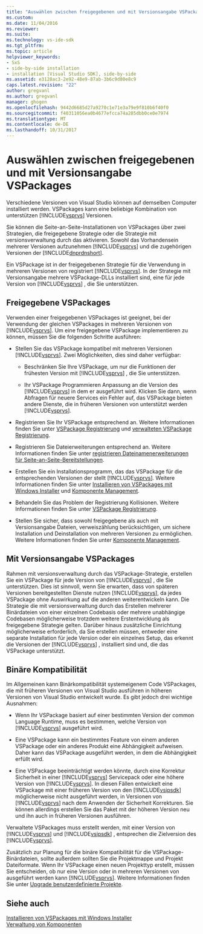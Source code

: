 ```yaml
---
title: "Auswählen zwischen freigegebenen und mit Versionsangabe VSPackages | Microsoft Docs"
ms.custom: 
ms.date: 11/04/2016
ms.reviewer: 
ms.suite: 
ms.technology: vs-ide-sdk
ms.tgt_pltfrm: 
ms.topic: article
helpviewer_keywords:
- SxS
- side-by-side installation
- installation [Visual Studio SDK], side-by-side
ms.assetid: e3128ac3-2e92-48e9-87ab-3b6c9d80e8c9
caps.latest.revision: "22"
author: gregvanl
ms.author: gregvanl
manager: ghogen
ms.openlocfilehash: 9442d6685d27a9270c1e71e3a79e9f810b6f40f0
ms.sourcegitcommit: f40311056ea0b4677efcca74a285dbb0ce0e7974
ms.translationtype: MT
ms.contentlocale: de-DE
ms.lasthandoff: 10/31/2017
---
```

# <a name="choosing-between-shared-and-versioned-vspackages"></a>Auswählen zwischen freigegebenen und mit Versionsangabe VSPackages
Verschiedene Versionen von Visual Studio können auf demselben Computer installiert werden. VSPackages kann eine beliebige Kombination von unterstützen [!INCLUDE[vsprvs](../code-quality/includes/vsprvs_md.md)] Versionen.  
  
 Sie können die Seite-an-Seite-Installationen von VSPackages über zwei Strategien, die freigegebene Strategie oder die Strategie mit versionsverwaltung durch das aktivieren. Sowohl das Vorhandensein mehrerer Versionen aufzunehmen [!INCLUDE[vsprvs](../code-quality/includes/vsprvs_md.md)] und die zugehörigen Versionen der [!INCLUDE[dnprdnshort](../code-quality/includes/dnprdnshort_md.md)].  
  
 Ein VSPackage ist in der freigegebenen Strategie für die Verwendung in mehreren Versionen von registriert [!INCLUDE[vsprvs](../code-quality/includes/vsprvs_md.md)]. In der Strategie mit Versionsangabe mehrere VSPackage-DLLs installiert sind, eine für jede Version von [!INCLUDE[vsprvs](../code-quality/includes/vsprvs_md.md)] , die Sie unterstützen.  
  
## <a name="shared-vspackages"></a>Freigegebene VSPackages  
 Verwenden einer freigegebenen VSPackages ist geeignet, bei der Verwendung der gleichen VSPackages in mehreren Versionen von [!INCLUDE[vsprvs](../code-quality/includes/vsprvs_md.md)]. Um eine freigegebene VSPackage implementieren zu können, müssen Sie die folgenden Schritte ausführen:  
  
-   Stellen Sie das VSPackage kompatibel mit mehreren Versionen [!INCLUDE[vsprvs](../code-quality/includes/vsprvs_md.md)]. Zwei Möglichkeiten, dies sind daher verfügbar:  
  
    -   Beschränken Sie Ihre VSPackage, um nur die Funktionen der frühesten Version mit [!INCLUDE[vsprvs](../code-quality/includes/vsprvs_md.md)] , die Sie unterstützen.  
  
    -   Ihr VSPackage Programmieren Anpassung an die Version des [!INCLUDE[vsprvs](../code-quality/includes/vsprvs_md.md)] in dem er ausgeführt wird. Klicken Sie dann, wenn Abfragen für neuere Services ein Fehler auf, das VSPackage bieten andere Dienste, die in früheren Versionen von unterstützt werden [!INCLUDE[vsprvs](../code-quality/includes/vsprvs_md.md)].  
  
-   Registrieren Sie Ihr VSPackage entsprechend an. Weitere Informationen finden Sie unter [VSPackage Registrierung](../extensibility/internals/vspackage-registration.md) und [verwalteten VSPackage Registrierung](http://msdn.microsoft.com/en-us/f69e0ea3-6a92-4639-8ca9-4c9c210e58a1).  
  
-   Registrieren Sie Dateierweiterungen entsprechend an. Weitere Informationen finden Sie unter [registrieren Dateinamenerweiterungen für Seite-an-Seite-Bereitstellungen](../extensibility/registering-file-name-extensions-for-side-by-side-deployments.md).  
  
-   Erstellen Sie ein Installationsprogramm, das das VSPackage für die entsprechenden Versionen der stellt [!INCLUDE[vsprvs](../code-quality/includes/vsprvs_md.md)]. Weitere Informationen finden Sie unter [Installieren von VSPackages mit Windows Installer](../extensibility/internals/installing-vspackages-with-windows-installer.md) und [Komponente Management](../extensibility/internals/component-management.md).  
  
-   Behandeln Sie das Problem der Registrierung Kollisionen. Weitere Informationen finden Sie unter [VSPackage Registrierung](../extensibility/internals/vspackage-registration.md).  
  
-   Stellen Sie sicher, dass sowohl freigegebene als auch mit Versionsangabe Dateien, verweiszählung berücksichtigen, um sichere Installation und Deinstallation von mehreren Versionen zu ermöglichen. Weitere Informationen finden Sie unter [Komponente Management](../extensibility/internals/component-management.md).  
  
## <a name="versioned-vspackages"></a>Mit Versionsangabe VSPackages  
 Rahmen mit versionsverwaltung durch das VSPackage-Strategie, erstellen Sie ein VSPackage für jede Version von [!INCLUDE[vsprvs](../code-quality/includes/vsprvs_md.md)] , die Sie unterstützen. Dies ist sinnvoll, wenn Sie erwarten, dass von späteren Versionen bereitgestellten Dienste nutzen [!INCLUDE[vsprvs](../code-quality/includes/vsprvs_md.md)], da jedes VSPackage ohne Auswirkung auf die anderen weiterentwickeln kann. Die Strategie die mit versionsverwaltung durch das Erstellen mehrerer Binärdateien von einer einzelnen Codebasis oder mehrere unabhängige Codebasen möglicherweise trotzdem weitere Erstentwicklung als freigegebene Strategie gelten. Darüber hinaus zusätzliche Einrichtung möglicherweise erforderlich, da Sie erstellen müssen, entweder eine separate Installation für jede Version oder ein einzelnes Setup, das erkennt die Versionen der [!INCLUDE[vsprvs](../code-quality/includes/vsprvs_md.md)] , installiert sind und, die das VSPackage unterstützt.  
  
## <a name="binary-compatibility"></a>Binäre Kompatibilität  
 Im Allgemeinen kann Binärkompatibilität systemeigenem Code VSPackages, die mit früheren Versionen von Visual Studio ausführen in höheren Versionen von Visual Studio entwickelt wurde. Es gibt jedoch drei wichtige Ausnahmen:  
  
-   Wenn Ihr VSPackage basiert auf einer bestimmten Version der common Language Runtime, muss es bestimmen, welche Version von [!INCLUDE[vsprvs](../code-quality/includes/vsprvs_md.md)] ausgeführt wird.  
  
-   Eine VSPackage kann ein bestimmtes Feature von einem anderen VSPackage oder ein anderes Produkt eine Abhängigkeit aufweisen. Daher kann das VSPackage ausgeführt werden, in dem die Abhängigkeit erfüllt wird.  
  
-   Eine VSPackage beeinträchtigt werden könnte, durch eine Korrektur Sicherheit in einer [!INCLUDE[vsprvs](../code-quality/includes/vsprvs_md.md)] Servicepack oder eine höhere Version von [!INCLUDE[vsprvs](../code-quality/includes/vsprvs_md.md)]. In diesen Fällen entwickelt eine VSPackage mit einer früheren Version von den [!INCLUDE[vsipsdk](../extensibility/includes/vsipsdk_md.md)] möglicherweise nicht ausgeführt werden, in Versionen von [!INCLUDE[vsprvs](../code-quality/includes/vsprvs_md.md)] nach dem Anwenden der Sicherheit Korrekturen. Sie können allerdings erstellen Sie das Paket mit der höheren Version neu und ihn auch in früheren Versionen ausführen.  
  
 Verwaltete VSPackages muss erstellt werden, mit einer Version von [!INCLUDE[vsprvs](../code-quality/includes/vsprvs_md.md)] und [!INCLUDE[vsipsdk](../extensibility/includes/vsipsdk_md.md)] , entsprechen die Zielversion des [!INCLUDE[vsprvs](../code-quality/includes/vsprvs_md.md)].  
  
 Zusätzlich zur Planung für die binäre Kompatibilität für die VSPackage-Binärdateien, sollte außerdem sollten Sie die Projektmappe und Projekt Dateiformate. Wenn Ihr VSPackage einen neuen Projekttyp erstellt, müssen Sie entscheiden, ob nur eine Version oder in mehreren Versionen von ausgeführt werden kann [!INCLUDE[vsprvs](../code-quality/includes/vsprvs_md.md)]. Weitere Informationen finden Sie unter [Upgrade benutzerdefinierte Projekte](../extensibility/internals/upgrading-projects.md#upgrading-custom-projects).  
  
## <a name="see-also"></a>Siehe auch  
 [Installieren von VSPackages mit Windows Installer](../extensibility/internals/installing-vspackages-with-windows-installer.md)   
 [Verwaltung von Komponenten](../extensibility/internals/component-management.md)